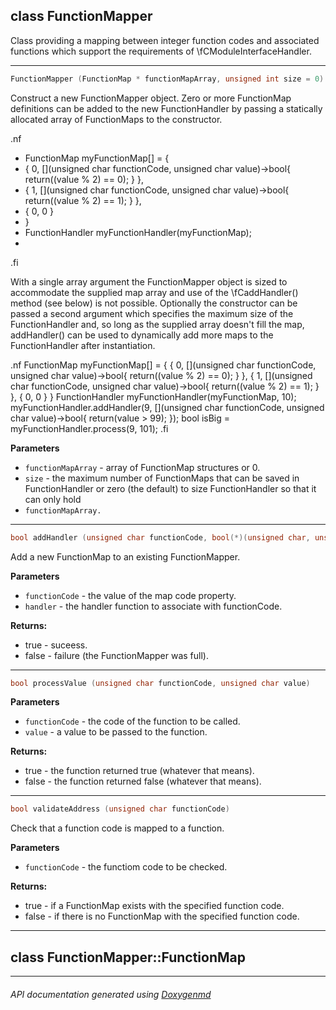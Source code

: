 ## class FunctionMapper

Class providing a mapping between integer function codes and associated functions which support the requirements of \fCModuleInterfaceHandler.  

---

```c++
FunctionMapper (FunctionMap * functionMapArray, unsigned int size = 0)
```
Construct a new FunctionMapper object. Zero or more FunctionMap definitions can be added to the new FunctionHandler by passing a statically allocated array of FunctionMaps to the constructor. 
 
.nf
* FunctionMap myFunctionMap[] = {
*   { 0, [](unsigned char functionCode, unsigned char value)->bool{ return((value % 2) == 0); } },
*   { 1, [](unsigned char functionCode, unsigned char value)->bool{ return((value % 2) == 1); } },
*   { 0, 0 }
* }
* FunctionHandler myFunctionHandler(myFunctionMap);
* 
.fi
 
 With a single array argument the FunctionMapper object is sized to accommodate the supplied map array and use of the \fCaddHandler() method (see below) is not possible. 
 Optionally the constructor can be passed a second argument which specifies the maximum size of the FunctionHandler and, so long as the supplied array doesn't fill the map, addHandler() can be used to dynamically add more maps to the FunctionHandler after instantiation. 
 
.nf
FunctionMap myFunctionMap[] = {
  { 0, [](unsigned char functionCode, unsigned char value)->bool{ return((value % 2) == 0); } },
  { 1, [](unsigned char functionCode, unsigned char value)->bool{ return((value % 2) == 1); } },
  { 0, 0 }
}
FunctionHandler myFunctionHandler(myFunctionMap, 10);
myFunctionHandler.addHandler(9, [](unsigned char functionCode, unsigned char value)->bool{ return(value > 99); });
bool isBig = myFunctionHandler.process(9, 101);
.fi
 
 

**Parameters**
- `functionMapArray` - array of FunctionMap structures or 0. 
- `size` - the maximum number of FunctionMaps that can be saved in FunctionHandler or zero (the default) to size FunctionHandler so that it can only hold
- `functionMapArray.` 

---

```c++
bool addHandler (unsigned char functionCode, bool(*)(unsigned char, unsigned char) handler)
```
Add a new FunctionMap to an existing FunctionMapper. 

**Parameters**
- `functionCode` - the value of the map code property. 
- `handler` - the handler function to associate with functionCode. 

**Returns:**
- true - suceess. 
- false - failure (the FunctionMapper was full). 

---

```c++
bool processValue (unsigned char functionCode, unsigned char value)
```

**Parameters**
- `functionCode` - the code of the function to be called. 
- `value` - a value to be passed to the function. 

**Returns:**
- true - the function returned true (whatever that means). 
- false - the function returned false (whatever that means). 

---

```c++
bool validateAddress (unsigned char functionCode)
```
Check that a function code is mapped to a function. 

**Parameters**
- `functionCode` - the functiom code to be checked. 

**Returns:**
- true - if a FunctionMap exists with the specified function code. 
- false - if there is no FunctionMap with the specified function code. 

---

## class FunctionMapper::FunctionMap



---

###### API documentation generated using [Doxygenmd](https://github.com/d99kris/doxygenmd)

